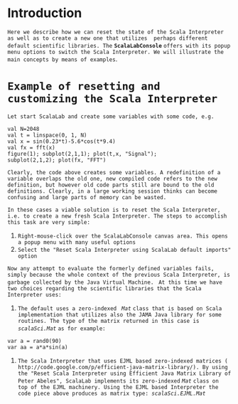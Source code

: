 # Introduction #

`Here we describe how we can reset the state of the Scala Interpreter as well as to create a new one that utilizes  perhaps different default scientific libraries. The` **`ScalaLabConsole`** `offers with its popup menu options to switch the Scala Interpreter. We will illustrate the main concepts by means of examples`.


# `Example of resetting and customizing the Scala Interpreter` #

`Let start ScalaLab and create some variables with some code, e.g. `
```
val N=2048
val t = linspace(0, 1, N)
val x = sin(0.23*t)-5.6*cos(t*9.4)
val fx = fft(x)
figure(1); subplot(2,1,1); plot(t,x, "Signal");
subplot(2,1,2); plot(fx, "FFT")
```

`Clearly, the code above creates some variables. A redefinition of a variable overlaps the old one, new compiled code refers to the new definition, but however old code parts still are bound to the old definitions. Clearly, in a large working session thinks can become confusing and large parts of memory can be wasted.`

`In these cases a viable solution is to reset the Scala Interpreter, i.e. to create a new fresh Scala Interpreter. The steps to accomplish this task are very simple: `

  1. `Right-mouse-click over the ScalaLabConsole canvas area. This opens a popup menu with many useful options`
  1. `Select the "Reset Scala Interpreter using ScalaLab default imports" option`

`Now any attempt to evaluate the formerly defined variables fails, simply because the whole context of the previous Scala Interpreter, is garbage collected by the Java Virtual Machine. `
`At this time we have two choices regarding the scientific libraries that the Scala Interpreter uses: `

  1. `The default uses a zero-indexed ` _`Mat`_ `class that is based on Scala implementation that utilizes also the JAMA Java library for some routines. The type of the matrix returned in this case is ` _`scalaSci.Mat`_ `as for example:`
```
var a = rand0(90)
var aa = a*a*sin(a)
```
  1. `The Scala Interpreter that uses EJML based zero-indexed matrices (  http://code.google.com/p/efficient-java-matrix-library/). By using the "Reset Scala Interpreter using Efficient Java Matrix Library of Peter Abeles", ScalaLab implements its zero-indexed` _`Mat`_ `class on top of the EJML machinery. Using the EJML based Interpreter the code piece above produces as matrix type: `_`scalaSci.EJML.Mat`_